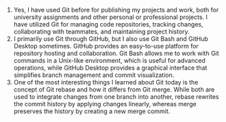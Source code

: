 1. Yes, I have used Git before for publishing my projects and work, both for university assignments and other personal or professional projects. I have utilized Git for managing code repositories, tracking changes, collaborating with teammates, and maintaining project history.
2. I primarily use Git through GitHub, but I also use Git Bash and GitHub Desktop sometimes. GitHub provides an easy-to-use platform for repository hosting and collaboration. Git Bash allows me to work with Git commands in a Unix-like environment, which is useful for advanced operations, while GitHub Desktop provides a graphical interface that simplifies branch management and commit visualization.
3. One of the most interesting things I learned about Git today is the concept of Git rebase and how it differs from Git merge. While both are used to integrate changes from one branch into another, rebase rewrites the commit history by applying changes linearly, whereas merge preserves the history by creating a new merge commit.  
